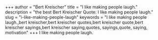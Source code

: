 +++
author = "Bert Kreischer"
title = "I like making people laugh."
description = "the best Bert Kreischer Quote: I like making people laugh."
slug = "i-like-making-people-laugh"
keywords = "I like making people laugh.,bert kreischer,bert kreischer quotes,bert kreischer quote,bert kreischer sayings,bert kreischer saying,quotes, sayings,quote, saying, motivation"
+++
I like making people laugh.
